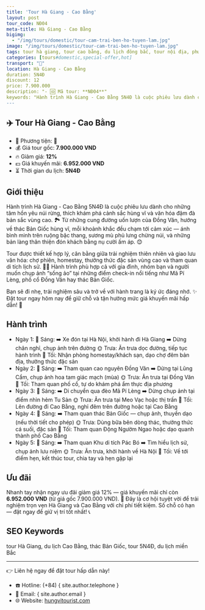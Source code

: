 ```yaml
---
title: 'Tour Hà Giang - Cao Bằng'
layout: post
tour_code: NĐ04
meta-title: Hà Giang - Cao Bằng
bigimg:
  - "/img/tours/domestic/tour-cam-trai-ben-ho-tuyen-lam.jpg"
image: "/img/tours/domestic/tour-cam-trai-ben-ho-tuyen-lam.jpg"
tags: tour hà giang, tour cao bằng, du lịch đông bắc, tour nội địa, phượt việt nam
categories: [tours#domestic,special-offer,hot]
transport: "🚌"
location: Hà Giang - Cao Bằng
duration: 5N4Đ
discount: 12
price: 7.900.000
description: "- 🆔 Mã tour: **NĐ04**"
keywords: "Hành trình Hà Giang - Cao Bằng 5N4Đ là cuộc phiêu lưu dành cho những tâm hồn yêu núi rừng, thích khám phá cảnh sắc hùng vĩ và văn hóa đậm đà bản sắc vùng cao. 🏞️ Từ những cung đường uốn lượn của Đồng Văn, hướng về thác Bản Giốc hùng vĩ, mỗi khoảnh khắc đều chạm tới cảm xúc — ánh bình minh trên ruộng bậc thang, sương mù phủ lưng chừng núi, và những bản làng thân thiện đón khách bằng nụ cười ấm áp. 😊"
---
```


## ✈️ Tour Hà Giang - Cao Bằng

- 🚗 Phương tiện: **🚌**
- 💰 Giá tour gốc: **7.900.000 VND**
- 🔥 Giảm giá: **12%**
- 💵 Giá khuyến mãi: **6.952.000 VND**
- ⏳ Thời gian du lịch: **5N4Đ**

## Giới thiệu
Hành trình Hà Giang - Cao Bằng 5N4Đ là cuộc phiêu lưu dành cho những tâm hồn yêu núi rừng, thích khám phá cảnh sắc hùng vĩ và văn hóa đậm đà bản sắc vùng cao. 🏞️ Từ những cung đường uốn lượn của Đồng Văn, hướng về thác Bản Giốc hùng vĩ, mỗi khoảnh khắc đều chạm tới cảm xúc — ánh bình minh trên ruộng bậc thang, sương mù phủ lưng chừng núi, và những bản làng thân thiện đón khách bằng nụ cười ấm áp. 😊

Tour được thiết kế hợp lý, cân bằng giữa trải nghiệm thiên nhiên và giao lưu văn hóa: chợ phiên, homestay, thưởng thức đặc sản vùng cao và tham quan di tích lịch sử. 🏡🍲 Hành trình phù hợp cả với gia đình, nhóm bạn và người muốn chụp ảnh “sống ảo” tại những điểm check-in nổi tiếng như Mã Pí Lèng, phố cổ Đồng Văn hay thác Bản Giốc.

Bạn sẽ đi nhẹ, trải nghiệm sâu và trở về với hành trang là ký ức đáng nhớ. ✨ Đặt tour ngay hôm nay để giữ chỗ và tận hưởng mức giá khuyến mãi hấp dẫn! 📲

## Hành trình
- Ngày 1:
  🌅 Sáng: ➡️ Xe đón tại Hà Nội, khởi hành đi Hà Giang ➡️ Dừng chân nghỉ, chụp ảnh trên đường
  🌞 Trưa: Ăn trưa dọc đường, tiếp tục hành trình
  🌙 Tối: Nhận phòng homestay/khách sạn, dạo chợ đêm bản địa, thưởng thức đặc sản
- Ngày 2:
  🌅 Sáng: ➡️ Tham quan cao nguyên Đồng Văn ➡️ Dừng tại Lũng Cẩm, chụp ảnh hoa tam giác mạch (mùa)
  🌞 Trưa: Ăn trưa tại Đồng Văn
  🌙 Tối: Tham quan phố cổ, tự do khám phá ẩm thực địa phương
- Ngày 3:
  🌅 Sáng: ➡️ Di chuyển qua đèo Mã Pí Lèng ➡️ Dừng chụp ảnh tại điểm nhìn hẻm Tu Sản
  🌞 Trưa: Ăn trưa tại Meo Vạc hoặc thị trấn
  🌙 Tối: Lên đường đi Cao Bằng, nghỉ đêm trên đường hoặc tại Cao Bằng
- Ngày 4:
  🌅 Sáng: ➡️ Tham quan thác Bản Giốc — chụp ảnh, thuyền dạo (nếu thời tiết cho phép)
  🌞 Trưa: Dùng bữa bên dòng thác, thưởng thức cá suối, đặc sản
  🌙 Tối: Tham quan Động Ngườm Ngao hoặc dạo quanh thành phố Cao Bằng
- Ngày 5:
  🌅 Sáng: ➡️ Tham quan Khu di tích Pác Bó ➡️ Tìm hiểu lịch sử, chụp ảnh lưu niệm
  🌞 Trưa: Ăn trưa, khởi hành về Hà Nội
  🌙 Tối: Về tới điểm hẹn, kết thúc tour, chia tay và hẹn gặp lại

## Ưu đãi
Nhanh tay nhận ngay ưu đãi giảm giá 12% — giá khuyến mãi chỉ còn **6.952.000 VND** (từ giá gốc 7.900.000 VND). 🎉 Đây là cơ hội tuyệt vời để trải nghiệm trọn vẹn Hà Giang và Cao Bằng với chi phí tiết kiệm. Số chỗ có hạn — đặt ngay để giữ vị trí tốt nhất! 📞

## SEO Keywords
tour Hà Giang, du lịch Cao Bằng, thác Bản Giốc, tour 5N4Đ, du lịch miền Bắc

---

👉 Liên hệ ngay để đặt tour hấp dẫn này!

- ☎️ Hotline: (+84) { site.author.telephone }
- 📧 Email: { site.author.email }
- 🌐 Website: [hungvitourist.com](https://hungvitourist.com)

